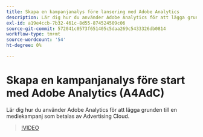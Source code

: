 ```yaml
---
title: Skapa en kampanjanalys före lansering med Adobe Analytics
description: Lär dig hur du använder Adobe Analytics för att lägga grunden till en mediekampanj som betalas av Advertising Cloud.
exl-id: a19e4ccb-7b32-461c-8d55-874524509c06
source-git-commit: 572041c0573f651405c5daa269c5433326db0814
workflow-type: tm+mt
source-wordcount: '54'
ht-degree: 0%

---
```


# Skapa en kampanjanalys före start med Adobe Analytics (A4AdC)

Lär dig hur du använder Adobe Analytics för att lägga grunden till en mediekampanj som betalas av Advertising Cloud.

>[!VIDEO](https://video.tv.adobe.com/v/33501)
